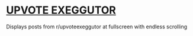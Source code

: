 # [UPVOTE EXEGGUTOR](http://exeggutor.sticksweb.site)

Displays posts from r/upvoteexeggutor at fullscreen with endless scrolling
